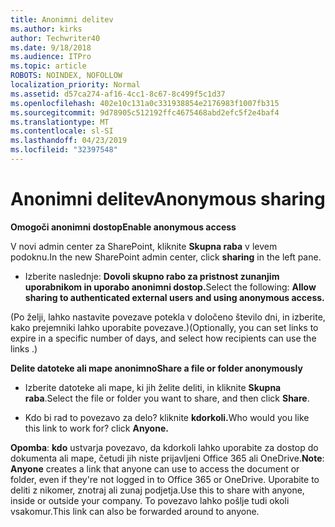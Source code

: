 ```yaml
---
title: Anonimni delitev
ms.author: kirks
author: Techwriter40
ms.date: 9/18/2018
ms.audience: ITPro
ms.topic: article
ROBOTS: NOINDEX, NOFOLLOW
localization_priority: Normal
ms.assetid: d57ca274-af16-4cc1-8c67-8c499f5c1d37
ms.openlocfilehash: 402e10c131a0c331938854e2176983f1007fb315
ms.sourcegitcommit: 9d78905c512192ffc4675468abd2efc5f2e4baf4
ms.translationtype: MT
ms.contentlocale: sl-SI
ms.lasthandoff: 04/23/2019
ms.locfileid: "32397548"
---
```

# <a name="anonymous-sharing"></a><span data-ttu-id="dac3c-102">Anonimni delitev</span><span class="sxs-lookup"><span data-stu-id="dac3c-102">Anonymous sharing</span></span>

 <span data-ttu-id="dac3c-103">**Omogoči anonimni dostop**</span><span class="sxs-lookup"><span data-stu-id="dac3c-103">**Enable anonymous access**</span></span>
  
<span data-ttu-id="dac3c-104">V novi admin center za SharePoint, kliknite **Skupna raba** v levem podoknu.</span><span class="sxs-lookup"><span data-stu-id="dac3c-104">In the new SharePoint admin center, click **sharing** in the left pane.</span></span> 
  
- <span data-ttu-id="dac3c-105">Izberite naslednje: **Dovoli skupno rabo za pristnost zunanjim uporabnikom in uporabo anonimni dostop.**</span><span class="sxs-lookup"><span data-stu-id="dac3c-105">Select the following: **Allow sharing to authenticated external users and using anonymous access.**</span></span>
  
<span data-ttu-id="dac3c-106">(Po želji, lahko nastavite povezave potekla v določeno število dni, in izberite, kako prejemniki lahko uporabite povezave.)</span><span class="sxs-lookup"><span data-stu-id="dac3c-106">(Optionally, you can set links to expire in a specific number of days, and select how recipients can use the links .)</span></span>
    
 <span data-ttu-id="dac3c-107">**Delite datoteke ali mape anonimno**</span><span class="sxs-lookup"><span data-stu-id="dac3c-107">**Share a file or folder anonymously**</span></span>
  
- <span data-ttu-id="dac3c-108">Izberite datoteke ali mape, ki jih želite deliti, in kliknite **Skupna raba**.</span><span class="sxs-lookup"><span data-stu-id="dac3c-108">Select the file or folder you want to share, and then click **Share**.</span></span> 
    
- <span data-ttu-id="dac3c-109">Kdo bi rad to povezavo za delo? kliknite **kdorkoli.**</span><span class="sxs-lookup"><span data-stu-id="dac3c-109">Who would you like this link to work for? click **Anyone.**</span></span>
  
 <span data-ttu-id="dac3c-110">**Opomba**: **kdo** ustvarja povezavo, da kdorkoli lahko uporabite za dostop do dokumenta ali mape, četudi jih niste prijavljeni Office 365 ali OneDrive.</span><span class="sxs-lookup"><span data-stu-id="dac3c-110">**Note**: **Anyone** creates a link that anyone can use to access the document or folder, even if they're not logged in to Office 365 or OneDrive.</span></span> <span data-ttu-id="dac3c-111">Uporabite to deliti z nikomer, znotraj ali zunaj podjetja.</span><span class="sxs-lookup"><span data-stu-id="dac3c-111">Use this to share with anyone, inside or outside your company.</span></span> <span data-ttu-id="dac3c-112">To povezavo lahko pošlje tudi okoli vsakomur.</span><span class="sxs-lookup"><span data-stu-id="dac3c-112">This link can also be forwarded around to anyone.</span></span> 
    

